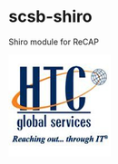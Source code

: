 # scsb-shiro
Shiro module for ReCAP

[![HTC](https://github.com/premkumarbalu/images/blob/master/htc-global-services-squarelogo.png)](https://www.htcinc.com/)
